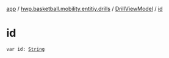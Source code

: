 [app](../../index.md) / [hwp.basketball.mobility.entitiy.drills](../index.md) / [DrillViewModel](index.md) / [id](.)

# id

`var id: `[`String`](https://kotlinlang.org/api/latest/jvm/stdlib/kotlin/-string/index.html)